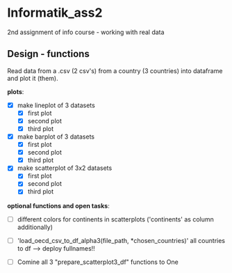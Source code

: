 # Informatik_ass2
2nd assignment of info course - working with real data


## Design - functions
Read data from a .csv (2 csv's) from a country (3 countries) into dataframe and plot it (them).

**plots**:
- [x] make lineplot of 3 datasets
  - [x] first plot
  - [x] second plot
  - [x] third plot
- [x] make barplot of 3 datasets
  - [x] first plot
  - [x] second plot
  - [x] third plot
- [x] make scatterplot of 3x2 datasets
  - [x] first plot
  - [x] second plot
  - [x] third plot

**optional functions and open tasks**:
- [ ] different colors for continents in scatterplots ('continents' as column additionally)
- [ ] 'load_oecd_csv_to_df_alpha3(file_path, *chosen_countries)' all countries to df --> deploy fullnames!!
- [ ] Comine all 3 "prepare_scatterplot3_df" functions to One

